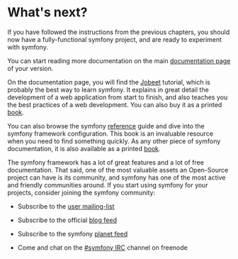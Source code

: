 What's next?
============

If you have followed the instructions from the previous chapters, you should
now have a fully-functional symfony project, and are ready to experiment with
symfony.

You can start reading more documentation on the main
[documentation page](http://www.symfony-project.org/doc/1_3/) of your version.

On the documentation page, you will find the
[Jobeet](http://www.symfony-project.org/jobeet/1_3/Doctrine/en/) tutorial,
which is probably the best way to learn symfony. It explains in great detail
the development of a web application from start to finish, and also teaches
you the best practices of a web development. You can also buy it as a printed
[book](http://www.amazon.com/gp/product/2918390062?ie=UTF8&tag=symfonyprojec-20&linkCode=as2&camp=1789&creative=390957&creativeASIN=2918390062).

You can also browse the symfony
[reference](http://www.symfony-project.org/reference/1_3/en/) guide and dive
into the symfony framework configuration. This book is an invaluable resource
when you need to find something quickly. As any other piece of symfony
documentation, it is also available as a printed
[book](http://www.amazon.com/gp/product/2918390054?ie=UTF8&tag=symfonyprojec-20&linkCode=as2&camp=1789&creative=9325&creativeASIN=2918390054).

The symfony framework has a lot of great features and a lot of free
documentation. That said, one of the most valuable assets an Open-Source
project can have is its community, and symfony has one of the most active and
friendly communities around. If you start using symfony for your projects,
consider joining the symfony community:

  * Subscribe to the [user mailing-list](http://groups.google.com/group/symfony-users)

  * Subscribe to the official [blog feed](http://feeds.feedburner.com/symfony/blog)

  * Subscribe to the symfony [planet feed](http://feeds.feedburner.com/symfony/planet)

  * Come and chat on the [#symfony IRC](irc://irc.freenode.net/symfony)
    channel on freenode

